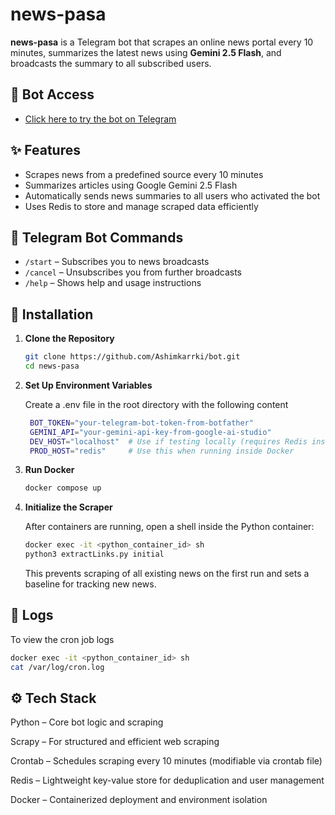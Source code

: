# news-pasa

**news-pasa** is a Telegram bot that scrapes an online news portal every 10 minutes, summarizes the latest news using **Gemini 2.5 Flash**, and broadcasts the summary to all subscribed users.

## 🤖 Bot Access
- [Click here to try the bot on Telegram](https://t.me/nepaliiiiiiiii_newsssss_bot)


## ✨ Features

- Scrapes news from a predefined source every 10 minutes
- Summarizes articles using Google Gemini 2.5 Flash
- Automatically sends news summaries to all users who activated the bot
- Uses Redis to store and manage scraped data efficiently

## 💬 Telegram Bot Commands

- `/start` – Subscribes you to news broadcasts
- `/cancel` – Unsubscribes you from further broadcasts
- `/help` – Shows help and usage instructions

## 🚀 Installation

1. **Clone the Repository**

   ```bash
   git clone https://github.com/Ashimkarrki/bot.git
   cd news-pasa
   ```
2. **Set Up Environment Variables**
   
   Create a .env file in the root directory with the following content
   ```bash
    BOT_TOKEN="your-telegram-bot-token-from-botfather"
    GEMINI_API="your-gemini-api-key-from-google-ai-studio"
    DEV_HOST="localhost"  # Use if testing locally (requires Redis installed on host)
    PROD_HOST="redis"     # Use this when running inside Docker

   ```
4. **Run Docker**
   ```bash
   docker compose up 
   ```
5. **Initialize the Scraper**
   
   After containers are running, open a shell inside the Python container:
   ```bash
   docker exec -it <python_container_id> sh
   python3 extractLinks.py initial
   ```
   This prevents scraping of all existing news on the first run and sets a baseline for tracking new news.
   
## 📝 Logs

To view the cron job logs

```bash
docker exec -it <python_container_id> sh
cat /var/log/cron.log
```

## ⚙️ Tech Stack
Python – Core bot logic and scraping

Scrapy – For structured and efficient web scraping

Crontab – Schedules scraping every 10 minutes (modifiable via crontab file)

Redis – Lightweight key-value store for deduplication and user management

Docker – Containerized deployment and environment isolation


